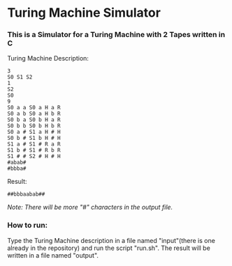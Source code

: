 # Turing Machine Simulator

### This is a Simulator for a Turing Machine with 2 Tapes written in C

Turing Machine Description:
``` 
3
S0 S1 S2
1
S2
S0
9
S0 a a S0 a H a R
S0 a b S0 a H b R
S0 b a S0 b H a R
S0 b b S0 b H b R
S0 a # S1 a H # H
S0 b # S1 b H # H
S1 a # S1 # R a R
S1 b # S1 # R b R
S1 # # S2 # H # H
#abab#
#bbba#
```
Result:
```
##bbbaabab##
```
*Note: There will be more "#" characters in the output file.* 

### How to run:

Type the Turing Machine description in a file named "input"(there is one already in the repository) and run the script "run.sh".
The result will be written in a file named "output".
